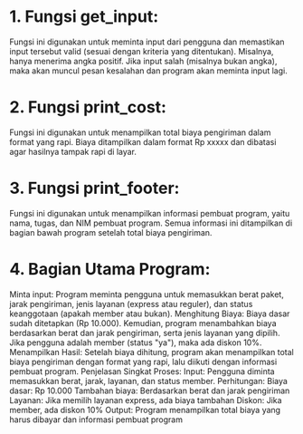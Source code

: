 # 1. Fungsi get_input:
Fungsi ini digunakan untuk meminta input dari pengguna dan memastikan input tersebut valid (sesuai dengan kriteria yang ditentukan). Misalnya, hanya menerima angka positif.
Jika input salah (misalnya bukan angka), maka akan muncul pesan kesalahan dan program akan meminta input lagi.
# 2. Fungsi print_cost:
Fungsi ini digunakan untuk menampilkan total biaya pengiriman dalam format yang rapi.
Biaya ditampilkan dalam format Rp xxxxx dan dibatasi agar hasilnya tampak rapi di layar.
# 3. Fungsi print_footer:
Fungsi ini digunakan untuk menampilkan informasi pembuat program, yaitu nama, tugas, dan NIM pembuat program.
Semua informasi ini ditampilkan di bagian bawah program setelah total biaya pengiriman.
# 4. Bagian Utama Program:
Minta input: Program meminta pengguna untuk memasukkan berat paket, jarak pengiriman, jenis layanan (express atau reguler), dan status keanggotaan (apakah member atau bukan).
Menghitung Biaya:
Biaya dasar sudah ditetapkan (Rp 10.000).
Kemudian, program menambahkan biaya berdasarkan berat dan jarak pengiriman, serta jenis layanan yang dipilih.
Jika pengguna adalah member (status "ya"), maka ada diskon 10%.
Menampilkan Hasil: Setelah biaya dihitung, program akan menampilkan total biaya pengiriman dengan format yang rapi, lalu diikuti dengan informasi pembuat program.
Penjelasan Singkat Proses:
Input: Pengguna diminta memasukkan berat, jarak, layanan, dan status member.
Perhitungan:
Biaya dasar: Rp 10.000
Tambahan biaya: Berdasarkan berat dan jarak pengiriman
Layanan: Jika memilih layanan express, ada biaya tambahan
Diskon: Jika member, ada diskon 10%
Output: Program menampilkan total biaya yang harus dibayar dan informasi pembuat program
